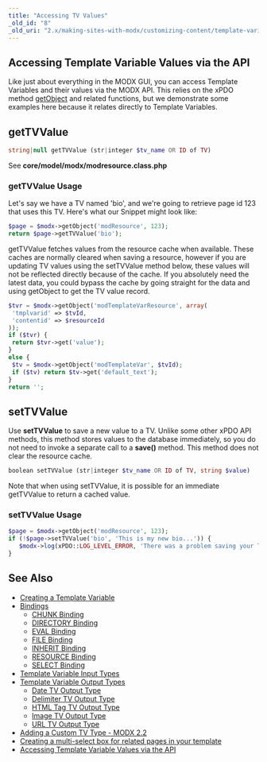 ```yaml
---
title: "Accessing TV Values"
_old_id: "8"
_old_uri: "2.x/making-sites-with-modx/customizing-content/template-variables/accessing-template-variable-values-via-the-api"
---
```


## Accessing Template Variable Values via the API

 Like just about everything in the MODX GUI, you can access Template Variables and their values via the MODX API. This relies on the xPDO method [getObject](extending-modx/xpdo/class-reference/xpdo/xpdo.getobject "xPDO.getObject") and related functions, but we demonstrate some examples here because it relates directly to Template Variables.

## getTVValue

 ``` php
string|null getTVValue (str|integer $tv_name OR ID of TV)
```

 See **core/model/modx/modresource.class.php**

### getTVValue Usage

 Let's say we have a TV named 'bio', and we're going to retrieve page id 123 that uses this TV. Here's what our Snippet might look like:

 ``` php
$page = $modx->getObject('modResource', 123);
return $page->getTVValue('bio');
```

 getTVValue fetches values from the resource cache when available. These caches are normally cleared when saving a resource, however if you are updating TV values using the setTVValue method below, these values will not be reflected directly because of the cache. If you absolutely need the latest data, you could bypass the cache by going straight for the data and using getObject to get the TV value record.

 ``` php
$tvr = $modx->getObject('modTemplateVarResource', array(
  'tmplvarid' => $tvId,
  'contentid' => $resourceId
));
if ($tvr) {
  return $tvr->get('value');
}
else {
  $tv = $modx->getObject('modTemplateVar', $tvId);
  if ($tv) return $tv->get('default_text');
}
return '';
```

## setTVValue

 Use **setTVValue** to save a new value to a TV. Unlike some other xPDO API methods, this method stores values to the database immediately, so you do not need to invoke a separate call to a **save()** method. This method does not clear the resource cache.

 ``` php
boolean setTVValue (str|integer $tv_name OR ID of TV, string $value)
```

Note that when using setTVValue, it is possible for an immediate getTVValue to return a cached value.

### setTVValue Usage

 ``` php
$page = $modx->getObject('modResource', 123);
if (!$page->setTVValue('bio', 'This is my new bio...')) {
    $modx->log(xPDO::LOG_LEVEL_ERROR, 'There was a problem saving your TV...');
}
```

## See Also

- [Creating a Template Variable](building-sites/elements/template-variables/step-by-step)
- [Bindings](building-sites/elements/template-variables/bindings)
  - [CHUNK Binding](building-sites/elements/template-variables/bindings/chunk-binding)
  - [DIRECTORY Binding](building-sites/elements/template-variables/bindings/directory-binding)
  - [EVAL Binding](building-sites/elements/template-variables/bindings/eval-binding)
  - [FILE Binding](building-sites/elements/template-variables/bindings/file-binding)
  - [INHERIT Binding](building-sites/elements/template-variables/bindings/inherit-binding)
  - [RESOURCE Binding](building-sites/elements/template-variables/bindings/resource-binding)
  - [SELECT Binding](building-sites/elements/template-variables/bindings/select-binding)
- [Template Variable Input Types](building-sites/elements/template-variables/input-types)
- [Template Variable Output Types](building-sites/elements/template-variables/output-types)
  - [Date TV Output Type](building-sites/elements/template-variables/output-types/date)
  - [Delimiter TV Output Type](building-sites/elements/template-variables/output-types/delimiter)
  - [HTML Tag TV Output Type](building-sites/elements/template-variables/output-types/html)
  - [Image TV Output Type](building-sites/elements/template-variables/output-types/image)
  - [URL TV Output Type](building-sites/elements/template-variables/output-types/url)
- [Adding a Custom TV Type - MODX 2.2](extending-modx/custom-tvs)
- [Creating a multi-select box for related pages in your template](building-sites/tutorials/multiselect-related-pages)
- [Accessing Template Variable Values via the API](extending-modx/snippets/accessing-tvs)
